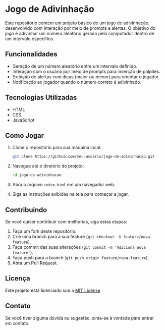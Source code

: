 # Jogo de Adivinhação

Este repositório contém um projeto básico de um jogo de adivinhação, desenvolvido com interação por meio de prompts e alertas. O objetivo do jogo é adivinhar um número aleatório gerado pelo computador dentro de um intervalo específico.

## Funcionalidades

- Geração de um número aleatório entre um intervalo definido.
- Interação com o usuário por meio de prompts para inserção de palpites.
- Exibição de alertas com dicas (maior ou menor) para orientar o jogador.
- Notificação ao jogador quando o número correto é adivinhado.

## Tecnologias Utilizadas

- HTML
- CSS
- JavaScript

## Como Jogar

1. Clone o repositório para sua máquina local:
    ```bash
    git clone https://github.com/seu-usuario/jogo-de-adivinhacao.git
    ```

2. Navegue até o diretório do projeto:
    ```bash
    cd jogo-de-adivinhacao
    ```

3. Abra o arquivo `index.html` em um navegador web.

4. Siga as instruções exibidas na tela para começar a jogar.

## Contribuindo

Se você quiser contribuir com melhorias, siga estas etapas:

1. Faça um fork deste repositório.
2. Crie uma branch para a sua feature (`git checkout -b feature/nova-feature`).
3. Faça commit das suas alterações (`git commit -m 'Adiciona nova feature'`).
4. Faça push para a branch (`git push origin feature/nova-feature`).
5. Abra um Pull Request.

## Licença

Este projeto está licenciado sob a [MIT License](LICENSE).

## Contato

Se você tiver alguma dúvida ou sugestão, sinta-se à vontade para entrar em contato.

